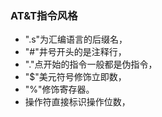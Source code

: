 ### AT&T指令风格

- ".s"为汇编语言的后缀名，
- "#"井号开头的是注释行，
- "."点开始的指令一般都是伪指令，
- "$"美元符号修饰立即数，
- "%"修饰寄存器。
- 操作符直接标识操作位数， 